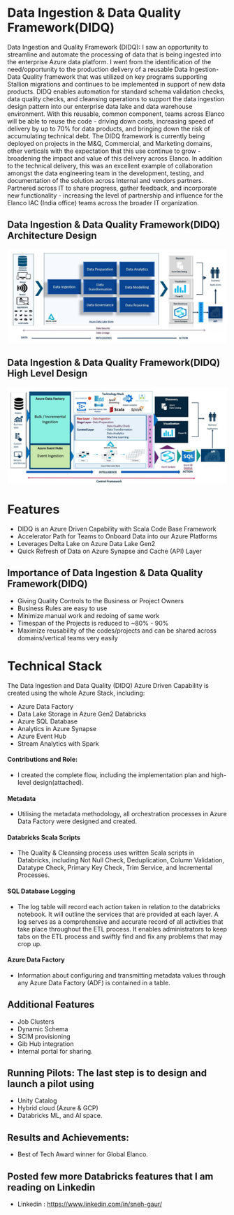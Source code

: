# Data Ingestion & Data Quality Framework(DIDQ)

Data Ingestion and Quality Framework (DIDQ): I saw an opportunity to streamline and automate the processing of data that is being ingested into the enterprise Azure data platform. I went from the identification of the need/opportunity to the production delivery of a reusable Data Ingestion-Data Quality framework that was utilized on key programs supporting Stallion migrations and continues to be implemented in support of new data products. DIDQ enables automation for standard schema validation checks, data quality checks, and cleansing operations to support the data ingestion design pattern into our enterprise data lake and data warehouse environment. With this reusable, common component, teams across Elanco will be able to reuse the code - driving down costs, increasing speed of delivery by up to 70% for data products, and bringing down the risk of accumulating technical debt. The DIDQ framework is currently being deployed on projects in the M&Q, Commercial, and Marketing domains, other verticals with the expectation that this use continue to grow - broadening the impact and value of this delivery across Elanco. In addition to the technical delivery, this was an excellent example of collaboration amongst the data engineering team in the development, testing, and documentation of the solution across Internal and vendors partners. Partnered across IT to share progress, gather feedback, and incorporate new functionality - increasing the level of partnership and influence for the Elanco IAC (India office) teams across the broader IT organization.

## Data Ingestion & Data Quality Framework(DIDQ) Architecture Design

![Data Ingestion & Data Quality Framework(DIDQ)](./images/didq_architecture_design.png)

## Data Ingestion & Data Quality Framework(DIDQ) High Level Design

![Data Ingestion & Data Quality Framework(DIDQ)](./images/didq_high_level_design.png)

# Features 

* DIDQ is an Azure Driven Capability with Scala Code Base Framework
* Accelerator Path for Teams to Onboard Data into our Azure Platforms
* Leverages Delta Lake on Azure Data Lake Gen2
* Quick Refresh of Data on Azure Synapse and Cache (API) Layer

## Importance of Data Ingestion & Data Quality Framework(DIDQ)

* Giving Quality Controls to the Business or Project Owners
* Business Rules are easy to use
* Minimize manual work and redoing of same work
* Timespan of the Projects is reduced to ~80% - 90%
* Maximize reusability of the codes/projects and can be shared across domains/vertical teams very easily

# Technical Stack

The Data Ingestion and Data Quality (DIDQ) Azure Driven Capability is created using the whole Azure Stack, including: 
* Azure Data Factory
* Data Lake Storage in Azure Gen2 Databricks
* Azure SQL Database
* Analytics in Azure Synapse
* Azure Event Hub
* Stream Analytics with Spark

#### Contributions and Role: 
* I created the complete flow, including the implementation plan and high-level design(attached).

#### Metadata 
* Utilising the metadata methodology, all orchestration processes in Azure Data Factory were designed and created.

#### Databricks Scala Scripts 
* The Quality & Cleansing process uses written Scala scripts in Databricks, including Not Null Check, Deduplication, Column Validation, Datatype Check, Primary Key Check, Trim Service, and Incremental Processes.

#### SQL Database Logging
* The log table will record each action taken in relation to the databricks notebook. It will outline the services that are provided at each layer. A log serves as a comprehensive and accurate record of all activities that take place throughout the ETL process. It enables administrators to keep tabs on the ETL process and swiftly find and fix any problems that may crop up.

#### Azure Data Factory
* Information about configuring and transmitting metadata values through any Azure Data Factory (ADF) is contained in a table.

## Additional Features 
* Job Clusters
* Dynamic Schema
* SCIM provisioning
* Gib Hub integration
* Internal portal for sharing.

## Running Pilots: The last step is to design and launch a pilot using
* Unity Catalog
* Hybrid cloud (Azure & GCP)
* Databricks ML, and AI space.

## Results and Achievements: 
* Best of Tech Award winner for Global Elanco.

## Posted few more Databricks features that I am reading on Linkedin
* Linkedin : https://www.linkedin.com/in/sneh-gaur/

